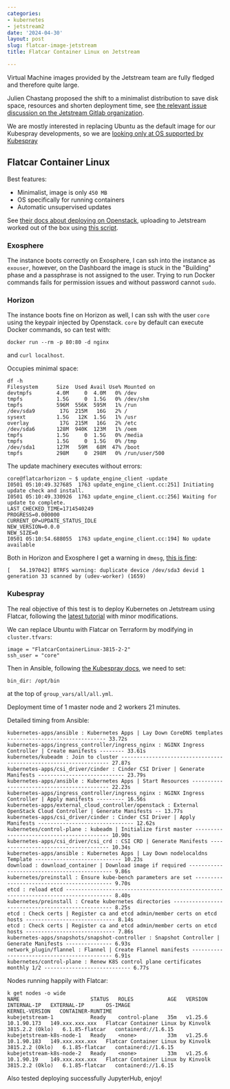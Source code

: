 ```yaml
---
categories:
- kubernetes
- jetstream2
date: '2024-04-30'
layout: post
slug: flatcar-image-jetstream
title: Flatcar Container Linux on Jetstream

---
```


Virtual Machine images provided by the Jetstream team are fully fledged and therefore quite large.

Julien Chastang proposed the shift to a minimalist distribution to save disk space, resources and shorten deployment time, see [the relevant issue discussion on the Jetstream Gitlab organization](https://gitlab.com/jetstream-cloud/image-build-pipeline/-/issues/33).

We are mostly interested in replacing Ubuntu as the default image for our Kubespray developments, so we are [looking only at OS supported by Kubespray](https://github.com/kubernetes-sigs/kubespray?tab=readme-ov-file#supported-linux-distributions)

## Flatcar Container Linux

Best features:

* Minimalist, image is only `450 MB`
* OS specifically for running containers
* Automatic unsupervised updates

See [their docs about deploying on Openstack](https://www.flatcar.org/docs/latest/installing/cloud/openstack/), uploading to Jetstream worked out of the box using [this script](https://github.com/zonca/jupyterhub-deploy-kubernetes-jetstream/blob/master/vm_image/upload_image.sh).

### Exosphere

The instance boots correctly on Exosphere, I can ssh into the instance as `exouser`, however, on the Dashboard the image is stuck in the "Building" phase and a passphrase is not assigned to the user.
Trying to run Docker commands fails for permission issues and without password cannot `sudo`.

### Horizon

The instance boots fine on Horizon as well, I can ssh with the user `core` using the keypair injected by Openstack.
`core` by default can execute Docker commands, so can test with:

    docker run --rm -p 80:80 -d nginx

and `curl localhost`.

Occupies minimal space:

```
df -h
Filesystem      Size  Used Avail Use% Mounted on
devtmpfs        4.0M     0  4.0M   0% /dev
tmpfs           1.5G     0  1.5G   0% /dev/shm
tmpfs           596M  556K  595M   1% /run
/dev/sda9        17G  215M   16G   2% /
sysext          1.5G   12K  1.5G   1% /usr
overlay          17G  215M   16G   2% /etc
/dev/sda6       128M  940K  123M   1% /oem
tmpfs           1.5G     0  1.5G   0% /media
tmpfs           1.5G     0  1.5G   0% /tmp
/dev/sda1       127M   59M   68M  47% /boot
tmpfs           298M     0  298M   0% /run/user/500
```

The update machinery executes without errors:

```
core@flatcarhorizon ~ $ update_engine_client -update
I0501 05:10:49.327685  1763 update_engine_client.cc:251] Initiating update check and install.
I0501 05:10:49.330926  1763 update_engine_client.cc:256] Waiting for update to complete.
LAST_CHECKED_TIME=1714540249
PROGRESS=0.000000
CURRENT_OP=UPDATE_STATUS_IDLE
NEW_VERSION=0.0.0
NEW_SIZE=0
I0501 05:10:54.688055  1763 update_engine_client.cc:194] No update available
```

Both in Horizon and Exosphere I get a warning in `dmesg`, [this is fine](https://gunshowcomic.com/648):

    [   54.197042] BTRFS warning: duplicate device /dev/sda3 devid 1 generation 33 scanned by (udev-worker) (1659)

### Kubespray

The real objective of this test is to deploy Kubernetes on Jetstream using Flatcar, following the [latest tutorial](https://www.zonca.dev/posts/2023-07-19-jetstream2_kubernetes_kubespray) with minor modifications.

We can replace Ubuntu with Flatcar on Terraform by modifying in `cluster.tfvars`:

    image = "FlatcarContainerLinux-3815-2-2"
    ssh_user = "core"

Then in Ansible, following [the Kubespray docs](https://github.com/kubernetes-sigs/kubespray/blob/master/docs/flatcar.md), we need to set:

    bin_dir: /opt/bin

at the top of `group_vars/all/all.yml`.

Deployment time of 1 master node and 2 workers 21 minutes.

Detailed timing from Ansible:

```
kubernetes-apps/ansible : Kubernetes Apps | Lay Down CoreDNS templates -------------------------------- 33.72s
kubernetes-apps/ingress_controller/ingress_nginx : NGINX Ingress Controller | Create manifests -------- 33.61s
kubernetes/kubeadm : Join to cluster ------------------------------------------------------------------ 27.87s
kubernetes-apps/csi_driver/cinder : Cinder CSI Driver | Generate Manifests ---------------------------- 23.79s
kubernetes-apps/ansible : Kubernetes Apps | Start Resources ------------------------------------------- 22.23s
kubernetes-apps/ingress_controller/ingress_nginx : NGINX Ingress Controller | Apply manifests --------- 16.56s
kubernetes-apps/external_cloud_controller/openstack : External OpenStack Cloud Controller | Generate Manifests -- 13.77s
kubernetes-apps/csi_driver/cinder : Cinder CSI Driver | Apply Manifests ------------------------------- 12.62s
kubernetes/control-plane : kubeadm | Initialize first master ------------------------------------------ 10.90s
kubernetes-apps/csi_driver/csi_crd : CSI CRD | Generate Manifests ------------------------------------- 10.34s
kubernetes-apps/ansible : Kubernetes Apps | Lay Down nodelocaldns Template ---------------------------- 10.23s
download : download_container | Download image if required --------------------------------------------- 9.86s
kubernetes/preinstall : Ensure kube-bench parameters are set ------------------------------------------- 9.70s
etcd : reload etcd ------------------------------------------------------------------------------------- 8.40s
kubernetes/preinstall : Create kubernetes directories -------------------------------------------------- 8.25s
etcd : Check certs | Register ca and etcd admin/member certs on etcd hosts ----------------------------- 8.14s
etcd : Check certs | Register ca and etcd admin/member certs on etcd hosts ----------------------------- 7.86s
kubernetes-apps/snapshots/snapshot-controller : Snapshot Controller | Generate Manifests --------------- 6.93s
network_plugin/flannel : Flannel | Create Flannel manifests -------------------------------------------- 6.91s
kubernetes/control-plane : Renew K8S control plane certificates monthly 1/2 ---------------------------- 6.77s
```

Nodes running happily with Flatcar:

```
k get nodes -o wide
NAME                       STATUS   ROLES           AGE   VERSION   INTERNAL-IP   EXTERNAL-IP       OS-IMAGE                                             KERNEL-VERSION   CONTAINER-RUNTIME
kubejetstream-1            Ready    control-plane   35m   v1.25.6   10.1.90.173   149.xxx.xxx.xxx   Flatcar Container Linux by Kinvolk 3815.2.2 (Oklo)   6.1.85-flatcar   containerd://1.6.15
kubejetstream-k8s-node-1   Ready    <none>          33m   v1.25.6   10.1.90.183   149.xxx.xxx.xxx   Flatcar Container Linux by Kinvolk 3815.2.2 (Oklo)   6.1.85-flatcar   containerd://1.6.15
kubejetstream-k8s-node-2   Ready    <none>          33m   v1.25.6   10.1.90.19    149.xxx.xxx.xxx   Flatcar Container Linux by Kinvolk 3815.2.2 (Oklo)   6.1.85-flatcar   containerd://1.6.15
```

Also tested deploying successfully JupyterHub, enjoy!
